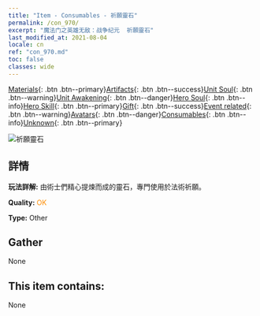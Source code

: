 ```yaml
---
title: "Item - Consumables - 祈願靈石"
permalink: /con_970/
excerpt: "魔法门之英雄无敌：战争纪元  祈願靈石"
last_modified_at: 2021-08-04
locale: cn
ref: "con_970.md"
toc: false
classes: wide
---
```

 [Materials](/ItemsCN/){: .btn .btn--primary}[Artifacts](/ItemsCN/Artifacts/){: .btn .btn--success}[Unit Soul](/ItemsCN/UnitSoul/){: .btn .btn--warning}[Unit Awakening](/ItemsCN/UnitAwakening/){: .btn .btn--danger}[Hero Soul](/ItemsCN/HeroSoul/){: .btn .btn--info}[Hero Skill](/ItemsCN/HeroSkill/){: .btn .btn--primary}[Gift](/ItemsCN/Gift/){: .btn .btn--success}[Event related](/ItemsCN/Events/){: .btn .btn--warning}[Avatars](/ItemsCN/Avatars/){: .btn .btn--danger}[Consumables](/ItemsCN/Consumables/){: .btn .btn--info}[Unknown](/ItemsCN/Unknown/){: .btn .btn--primary}

 ![祈願靈石](/images/t/artifact_41004.png)

## 詳情
 **玩法詳解:** 由術士們精心提煉而成的靈石，專門使用於法術祈願。

 **Quality:** <span style="color: #FF8C00">OK</span>

 **Type:** Other

## Gather

  None

## This item contains:

  None

